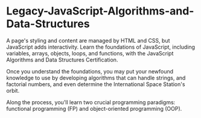 # Legacy-JavaScript-Algorithms-and-Data-Structures
A page's styling and content are managed by HTML and CSS, but JavaScript adds interactivity. Learn the foundations of JavaScript, including variables, arrays, objects, loops, and functions, with the JavaScript Algorithms and Data Structures Certification.

Once you understand the foundations, you may put your newfound knowledge to use by developing algorithms that can handle strings, and factorial numbers, and even determine the International Space Station's orbit.

Along the process, you'll learn two crucial programming paradigms: functional programming (FP) and object-oriented programming (OOP).
